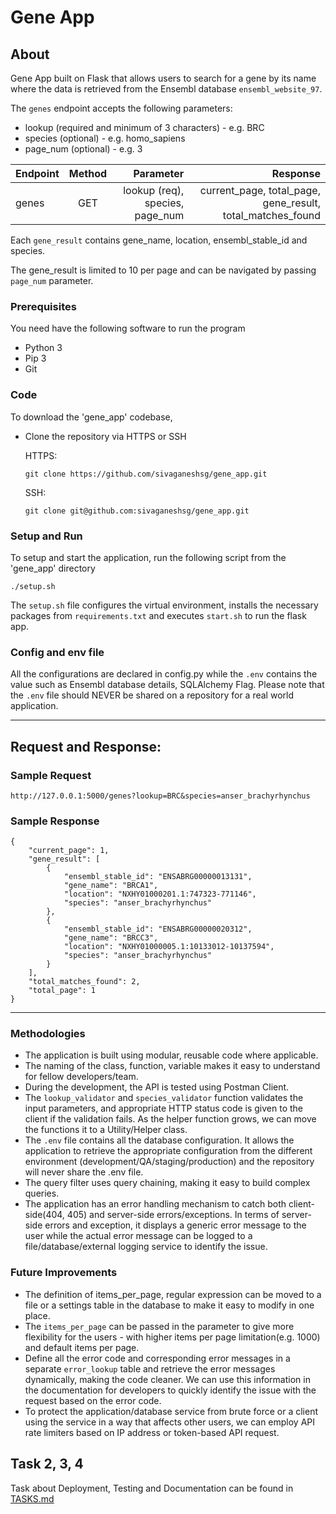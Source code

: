 # Gene App

## About

Gene App built on Flask that allows users to search for a gene by its name where the data is retrieved from the Ensembl database `ensembl_website_97`.


The `genes` endpoint accepts the following parameters:

- lookup (required and minimum of 3 characters) - e.g. BRC 
- species (optional) - e.g. homo_sapiens
- page_num (optional) - e.g. 3

| Endpoint | Method | Parameter | Response |
| -------- |:------:| ---------:|---------:|
| genes    | GET    | lookup (req), species, page_num  |  current_page, total_page, gene_result, total_matches_found |

Each `gene_result` contains gene_name, location, ensembl_stable_id and species.

The gene_result is limited to 10 per page and can be navigated by passing `page_num` parameter.

### Prerequisites

You need have the following software to run the program

- Python 3
- Pip 3
- Git


### Code

To download the 'gene_app' codebase,

- Clone the repository via HTTPS or SSH

  HTTPS:

      git clone https://github.com/sivaganeshsg/gene_app.git

  SSH:

      git clone git@github.com:sivaganeshsg/gene_app.git

### Setup and Run

To setup and start the application, run the following script from the 'gene_app' directory

    ./setup.sh

The `setup.sh` file configures the virtual environment, installs the necessary packages from `requirements.txt` and executes `start.sh` to run the flask app. 
### Config and env file

All the configurations are declared in config.py while the `.env` contains the value such as Ensembl database details, SQLAlchemy Flag. Please note that the `.env` file should NEVER be shared on a repository for a real world application.

---
## Request and Response:

### Sample Request
```http://127.0.0.1:5000/genes?lookup=BRC&species=anser_brachyrhynchus```

### Sample Response
```
{
    "current_page": 1,
    "gene_result": [
        {
            "ensembl_stable_id": "ENSABRG00000013131",
            "gene_name": "BRCA1",
            "location": "NXHY01000201.1:747323-771146",
            "species": "anser_brachyrhynchus"
        },
        {
            "ensembl_stable_id": "ENSABRG00000020312",
            "gene_name": "BRCC3",
            "location": "NXHY01000005.1:10133012-10137594",
            "species": "anser_brachyrhynchus"
        }
    ],
    "total_matches_found": 2,
    "total_page": 1
}
```
---

### Methodologies

- The application is built using modular, reusable code where applicable.
- The naming of the class, function, variable makes it easy to understand for fellow developers/team.
- During the development, the API is tested using Postman Client.
- The `lookup_validator` and `species_validator` function validates the input parameters, and appropriate HTTP status code is given to the client if the validation fails. As the helper function grows, we can move the functions it to a Utility/Helper class.
- The `.env` file contains all the database configuration. It allows the application to retrieve the appropriate configuration from the different environment (development/QA/staging/production) and the repository will never share the .env file.
- The query filter uses query chaining, making it easy to build complex queries.
- The application has an error handling mechanism to catch both client-side(404, 405) and server-side errors/exceptions. In terms of server-side errors and exception, it displays a generic error message to the user while the actual error message can be logged to a file/database/external logging service to identify the issue.

### Future Improvements
- The definition of items_per_page, regular expression can be moved to a file or a settings table in the database to make it easy to modify in one place.
- The `items_per_page` can be passed in the parameter to give more flexibility for the users - with higher items per page limitation(e.g. 1000) and default items per page.
- Define all the error code and corresponding error messages in a separate `error_lookup` table and retrieve the error messages dynamically, making the code cleaner. We can use this information in the documentation for developers to quickly identify the issue with the request based on the error code.
- To protect the application/database service from brute force or a client using the service in a way that affects other users, we can employ API rate limiters based on IP address or token-based API request.


## Task 2, 3, 4

Task about Deployment, Testing and Documentation can be found in [TASKS.md](TASKS.md)
